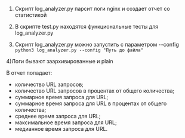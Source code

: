 1) Скрипт log_analyzer.py парсит логи nginx и создает отчет со статистикой

2) В скрипте test.py находятся функциональные тесты для log_analyzer.py

3) Скрипт log_analyzer.py можно запустить с параметром --config 
```python3 log_analyzer.py --config "Путь до файла"```

4)Логи бывают заархивированные и plain  

В отчет попадает:
  - количество URL запросов;
  - количество URL запросов в процентах от общего количества;
  - суммарное время запроса для URL;
  - суммарное время запроса для URL в процентах от общего количества;
  - среднее время запроса для URL;
  - максимальное время запроса для URL;
  - медианное время запроса для URL.
